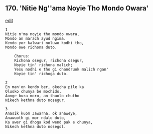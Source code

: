 
## 170.  'Nitie Ng''ama Noyie Tho Mondo Owara'
[edit](https://docs.google.com/document/d/1fKLmjC5sr59Wd0uhCcHtlS3gFzmB3Fma/edit?mode=html)



    1
    Nitie n'ma noyie tho mondo owara, 
    Mondo an marach ayud ngima. 
    Kendo yor kalwari noluwo kodhi tho, 
    Mondo owe richona duto.

        Chorus:
        Richona osegur, richona osegur, 
        Noyie tin' richona malich; 
        Yesu nodhi e tho gi chandruok malich ngan'
        Koyie tin' richoga duto.

    2
    En man'on kendo ber, okecha pile ka 
    Oluoko chunya be mochido.
    Aonge bura moro, an thuolo chutho 
    Nikech kethna duto nosegur.

    3
    Anasik kuom Jawarna, ok anaweye, 
    Anawuoth gi mor ndalo duto,
    Ka awer gi dhoga kod wend pak e chunya, 
    Nikech kethna duto nosegol.

